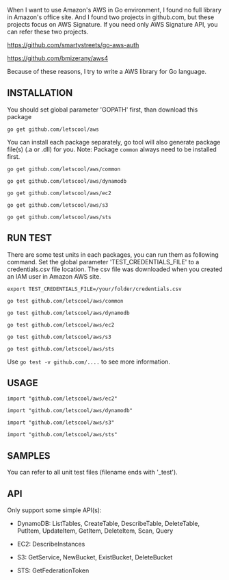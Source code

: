 When I want to use Amazon's AWS in Go environment, I found no full library in Amazon's office site.
And I found two projects in github.com, but these projects focus on AWS Signature. 
If you need only AWS Signature API, you can refer these two projects.

https://github.com/smartystreets/go-aws-auth

https://github.com/bmizerany/aws4

Because of these reasons, I try to write a AWS library for Go language.

INSTALLATION
------------

You should set global parameter 'GOPATH' first, than download this package

`go get github.com/letscool/aws`

You can install each package separately, go tool will also generate package file(s) (.a or .dll) for you. Note: Package `common` always need to be installed first.

`go get github.com/letscool/aws/common`

`go get github.com/letscool/aws/dynamodb`

`go get github.com/letscool/aws/ec2`

`go get github.com/letscool/aws/s3`

`go get github.com/letscool/aws/sts`

RUN TEST
--------

There are some test units in each packages, you can run them as following command.
Set the global parameter 'TEST_CREDENTIALS_FILE' to a credentials.csv file location.
The csv file was downloaded when you created an IAM user in Amazon AWS site.

`export TEST_CREDENTIALS_FILE=/your/folder/credentials.csv`

`go test github.com/letscool/aws/common`

`go test github.com/letscool/aws/dynamodb`

`go test github.com/letscool/aws/ec2`

`go test github.com/letscool/aws/s3`

`go test github.com/letscool/aws/sts`

Use `go test -v github.com/....` to see more information.

USAGE
-----

`import "github.com/letscool/aws/ec2"`

`import "github.com/letscool/aws/dynamodb"`

`import "github.com/letscool/aws/s3"`

`import "github.com/letscool/aws/sts"`

SAMPLES
-------

You can refer to all unit test files (filename ends with '_test').


API
---

Only support some simple API(s):

* DynamoDB: ListTables, CreateTable, DescribeTable, DeleteTable, PutItem, UpdateItem, GetItem, DeleteItem, Scan, Query

* EC2: DescribeInstances

* S3: GetService, NewBucket, ExistBucket, DeleteBucket

* STS: GetFederationToken


